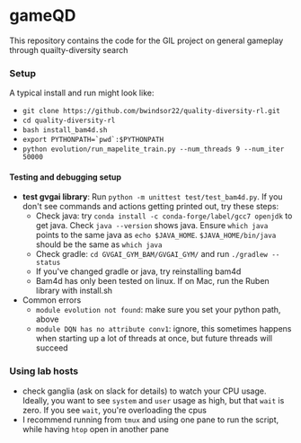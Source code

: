 # gameQD
This repository contains the code for the GIL project on general gameplay through quailty-diversity search



### Setup
A typical install and run might look like: 
* `git clone https://github.com/bwindsor22/quality-diversity-rl.git`
* `cd quality-diversity-rl`
* `bash install_bam4d.sh`
* ```export PYTHONPATH=`pwd`:$PYTHONPATH```
* `python evolution/run_mapelite_train.py --num_threads 9 --num_iter 50000`


#### Testing and debugging setup
* **test gvgai library**: Run `python -m unittest test/test_bam4d.py`. If you don't see commands and actions getting printed out, try these steps:
    * Check java: try `conda install -c conda-forge/label/gcc7 openjdk` to get java. Check `java --version` shows java. Ensure `which java` points to the same java as `echo $JAVA_HOME`. `$JAVA_HOME/bin/java` should be the same as `which java`
    * Check gradle: `cd GVGAI_GYM_BAM/GVGAI_GYM/` and run `./gradlew --status`
    * If you've changed gradle or java, try reinstalling bam4d
    * Bam4d has only been tested on linux. If on Mac, run the Ruben library with install.sh
* Common errors
    * `module evolution not found`: make sure you set your python path, above
    * `module DQN has no attribute conv1`: ignore, this sometimes happens when starting up a lot of threads at once, but future threads will succeed

### Using lab hosts
* check ganglia (ask on slack for details) to watch your CPU usage. Ideally, you want to see `system` and `user` usage as high, but that `wait` is zero. If you see `wait`, you're overloading the cpus
* I recommend running from `tmux` and using one pane to run the script, while having `htop` open in another pane
